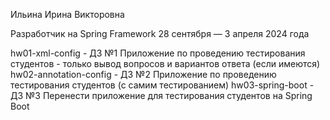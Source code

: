 Ильина Ирина Викторовна

Разработчик на Spring Framework
28 сентября — 3 апреля 2024 года

hw01-xml-config - ДЗ №1 Приложение по проведению тестирования студентов - только вывод вопросов и вариантов ответа (если имеются)
hw02-annotation-config - ДЗ №2 Приложение по проведению тестирования студентов (с самим тестированием)
hw03-spring-boot - ДЗ №3 Перенести приложение для тестирования студентов на Spring Boot